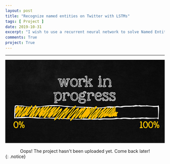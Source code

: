 ```yaml
---
layout: post
title: "Recognize named entities on Twitter with LSTMs"
tags: [ Project ]
date: 2019-10-31
excerpt: "I wish to use a recurrent neural network to solve Named Entity Recognition (NER) problem by recognizing named entities from Twitter."
comments: True
project: True
---
```


---

![png](/assets/img/wip.jpg)
<center> Oops! The project hasn't been uploaded yet. Come back later! </center>
{: .notice}
